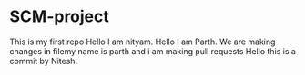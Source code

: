 # SCM-project
This is my first repo
Hello I am nityam.
Hello I am Parth.
We are making changes in filemy name is parth and i am making pull requests
Hello this is a commit by Nitesh. 
